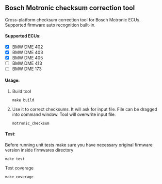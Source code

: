 ## Bosch Motronic checksum correction tool

Cross-platform checksum correction tool for Bosch Motronic ECUs. Supported firmware auto recognition built-in.

#### Supported ECUs:

- [x] BMW DME 402
- [x] BMW DME 403
- [X] BMW DME 405
- [ ] BMW DME 413
- [ ] BMW DME 173

#### Usage:

1. Build tool
    ```
    make build
    ```

2. Use it to correct checksums. It will ask for input file. File can be dragged into command window. Tool will overwrite input file.
    ```
    motronic_checksum
    ```

#### Test:

Before running unit tests make sure you have necessary original firmware version inside firmwares directory
```
make test
```

Test coverage
```
make coverage
```
